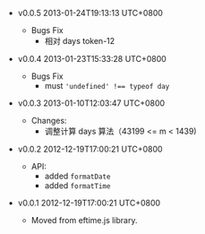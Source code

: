 * v0.0.5 2013-01-24T19:13:13 UTC+0800
  * Bugs Fix
    * 相对 days token-12

* v0.0.4 2013-01-23T15:33:28 UTC+0800
  - Bugs Fix
    * must `'undefined' !== typeof day`

* v0.0.3 2013-01-10T12:03:47 UTC+0800
  - Changes:
    * 调整计算 days 算法（43199 <= m < 1439)

* v0.0.2 2012-12-19T17:00:21 UTC+0800
  - API:
    * added `formatDate`
    * added `formatTime`

* v0.0.1 2012-12-19T17:00:21 UTC+0800
  - Moved from eftime.js library.
